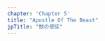 ```yaml
---
chapter: 'Chapter 5'
title: "Apostle Of The Beast"
jpTitle: "獣の使徒"
---
```


<script>
    import YouTube from "$lib/components/YouTube.svelte";
</script>

<YouTube id="bYsFlca8zjc" title="All chapter 5 cutscenes subtitled in English" />